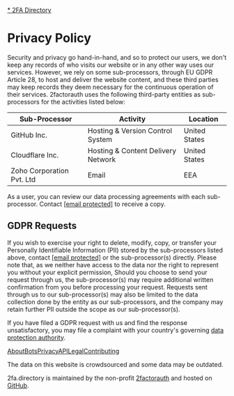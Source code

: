 [* 2FA Directory](https://2fa.directory/)

Privacy Policy
==============

Security and privacy go hand-in-hand, and so to protect our users, we don't keep any records of who visits our website or in any other way uses our services. However, we rely on some sub-processors, through EU GDPR Article 28, to host and deliver the website content, and these third parties may keep records they deem necessary for the continuous operation of their services. 2factorauth uses the following third-party entities as sub-processors for the activities listed below:

| Sub-Processor | Activity | Location |
| --- | --- | --- |
| GitHub Inc. | Hosting & Version Control System | United States |
| Cloudflare Inc. | Hosting & Content Delivery Network | United States |
| Zoho Corporation Pvt. Ltd | Email | EEA |

As a user, you can review our data processing agreements with each sub-processor. Contact [\[email protected\]](https://2fa.directory/cdn-cgi/l/email-protection) to receive a copy.

GDPR Requests
-------------

If you wish to exercise your right to delete, modify, copy, or transfer your Personally Identifiable Information (PII) stored by the sub-processors listed above, contact [\[email protected\]](https://2fa.directory/cdn-cgi/l/email-protection) or the sub-processor(s) directly. Please note that, as we neither have access to the data nor the right to represent you without your explicit permission, Should you choose to send your request through us, the sub-processor(s) may require additional written confirmation from you before processing your request. Requests sent through us to our sub-processor(s) may also be limited to the data collection done by the entity as our sub-processors, and the company may retain further PII outside the scope as our sub-processor(s).

If you have filed a GDPR request with us and find the response unsatisfactory, you may file a complaint with your country's governing [data protection authority](https://ec.europa.eu/justice/article-29/structure/data-protection-authorities/index_en.htm).

[](#)

[About](https://2factorauth-org.pages.dev/)[Bots](https://2fa.directory/bots)[Privacy](https://2fa.directory/privacy)[API](https://2fa.directory/api)[Legal](https://2fa.directory/companies)[Contributing](https://github.com/2factorauth/twofactorauth)

The data on this website is crowdsourced and some data may be outdated.

2fa.directory is maintained by the non-profit [2factorauth](https://2factorauth-org.pages.dev/) and hosted on [GitHub](https://github.com/2factorauth/twofactorauth).